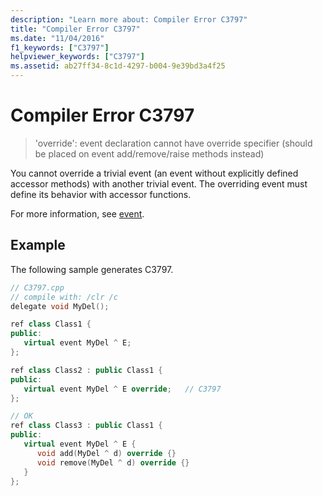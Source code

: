 ```yaml
---
description: "Learn more about: Compiler Error C3797"
title: "Compiler Error C3797"
ms.date: "11/04/2016"
f1_keywords: ["C3797"]
helpviewer_keywords: ["C3797"]
ms.assetid: ab27ff34-8c1d-4297-b004-9e39bd3a4f25
---
```

# Compiler Error C3797

> 'override': event declaration cannot have override specifier (should be placed on event add/remove/raise methods instead)

You cannot override a trivial event (an event without explicitly defined accessor methods) with another trivial event. The overriding event must define its behavior with accessor functions.

For more information, see [event](../../extensions/event-cpp-component-extensions.md).

## Example

The following sample generates C3797.

```cpp
// C3797.cpp
// compile with: /clr /c
delegate void MyDel();

ref class Class1 {
public:
   virtual event MyDel ^ E;
};

ref class Class2 : public Class1 {
public:
   virtual event MyDel ^ E override;   // C3797
};

// OK
ref class Class3 : public Class1 {
public:
   virtual event MyDel ^ E {
      void add(MyDel ^ d) override {}
      void remove(MyDel ^ d) override {}
   }
};
```
